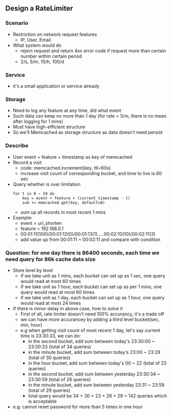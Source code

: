 ## Design a RateLimiter
### Scenario
- Restriction on network request features
	- IP, User, Email
- What system would do
	- reject request and return 4xx error code if request more than certain number within certain period
	- 2/s, 5/m, 10/h, 100/d

### Service
- it's a small application or service already

### Storage
- Need to log any feature at any time, did what event
- Such data can keep no more than 1 day (for rate = 5/m, there is no mean after logging for 1 mins)
- Must have high-efficient structure
- So we'll Memcached as storage structure as data doesn't need persist

### Describe
- User event + feature + timestamp as key of memcached
- Record a visit
	- code: memcached.increment(key, ttl=60s)
	- increase visit count of corresponding bucket, and time to live is 60 sec
- Query whether is over limitation
	```
	for t in 0 ~ 59 do
		key = event + feature + (current_timestamp - t)
		sum += memcached.get(key, default=0)
	```
	- sum up all records in most recent 1 mins 
- Example:
	- event = url_shorten
	- feature = 192.168.0.1
	- 00:01:11(100)/00:01:12(0)/00:01:13(1).....00:02:10(10)/00:02:11(3)
	- add value up from 00:01:11 ~ 00:02:11 and compare with condition
### Question: for one day there is 86400 seconds, each time we need query for 86k cache data size
- Store level by level
	- if we take unit as 1 mins, each bucket can set up as 1 sec, one query would read at most 60 times
	- if we take unit as 1 hour, each bucket can set up as per 1 mins, one query would read at most 60 times
	- if we take unit as 1 day, each bucket can set up as 1 hour, one query would read at most 24 times
- If there is minor delay in above case, how to solve it
	- First of all, rate limiter doesn't need 100% accurancy, it's a trade off
	- we can have more accurancey by adding a third level bucket(sec, min, hour)
	- e.g when getting visit count of most recent 1 day, let's say current time is 23:30:33, we can do:
		- in the second bucket, add sum between today's 23:30:00 ~ 23:30:33 (total of 34 queries)
		- in the minute bucket, add sum between today's 23:00 ~ 23:29 (total of 30 queries)
		- in the hour bucket, add sum between today's 00 ~ 22 (total of 23 queries)
		- in the second bucket, add sum between yesterday 23:30:34 ~ 23:30:59 (total of 26 queries)
		- in the minute bucket, add sum between yesterday 23:31 ~ 23:59 (total of 29 queries)
		- total query would be 34 + 30 + 23 + 26 + 29 = 142 queries which is acceptable
- e.g: cannot reset password for more than 5 times in one hour

<!--stackedit_data:
eyJoaXN0b3J5IjpbLTU3Mzk2Mjk5NSwtMjgyMDE5NTUyLDIxMD
A3MjQ3MzIsLTM1ODUxMTg1NCwtMjExMzUwMDcyMCwtMjE1MzEx
MzQwLDczMDk5ODExNl19
-->